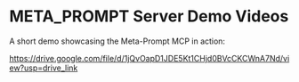 # META_PROMPT Server Demo Videos

A short demo showcasing the Meta-Prompt MCP in action:

https://drive.google.com/file/d/1jQvOapD1JDE5Kt1CHjd0BVcCKCWnA7Nd/view?usp=drive_link